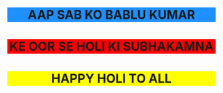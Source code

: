 <!DOCTYPE html>
<html>
<head>
<title> HAPPY HOLI </title>
<style>
  .center {
  text-align: center;
  }



</style>
</head>
<body>

<div class="center">


<ul style="list-style-type:none;">
<h1 style="background-color:DodgerBlue;"><li>AAP SAB  KO BABLU KUMAR </li></h1>
  <h1 style="background-color:Red;"><li>KE OOR SE HOLI KI SUBHAKAMNA</li></h1>
  <h1 style="background-color:Yellow;"><li>HAPPY HOLI TO ALL</li></h1>
</ul>
</div>
</body>
</html>
